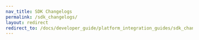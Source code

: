 ```yaml
---
nav_title: SDK Changelogs
permalink: /sdk_changelogs/
layout: redirect
redirect_to: /docs/developer_guide/platform_integration_guides/sdk_changelogs/#sdk-changelogs
---
```

